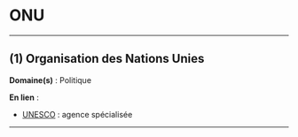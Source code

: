 # ONU

-------------------------------------------

## (1) Organisation des Nations Unies

**Domaine(s)** : Politique

**En lien** :

+ [UNESCO](../U/unesco.md) : agence spécialisée

------------------------------------------